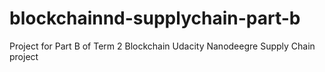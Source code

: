 # blockchainnd-supplychain-part-b
Project for Part B of Term 2 Blockchain Udacity Nanodeegre Supply Chain project
